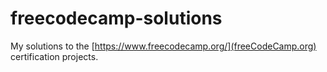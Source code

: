 # freecodecamp-solutions
My solutions to the [https://www.freecodecamp.org/](freeCodeCamp.org) certification projects.
